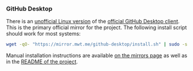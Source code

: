 ### GitHub Desktop

There is an [unofficial Linux version](https://github.com/shiftkey/desktop) of the [official GitHub Desktop client](https://desktop.github.com/). This is the primary official mirror for the project. The following install script should work for most systems:

~~~sh
wget -qO- "https://mirror.mwt.me/github-desktop/install.sh" | sudo -s
~~~

Manual installation instructions are available [on the mirrors page](https://www.matthewthom.as/mirrors/#github-desktop) as well as in the [README of the project](https://github.com/shiftkey/desktop/blob/linux/README.md).
